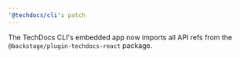 ```yaml
---
'@techdocs/cli': patch
---
```


The TechDocs CLI's embedded app now imports all API refs from the `@backstage/plugin-techdocs-react` package.
